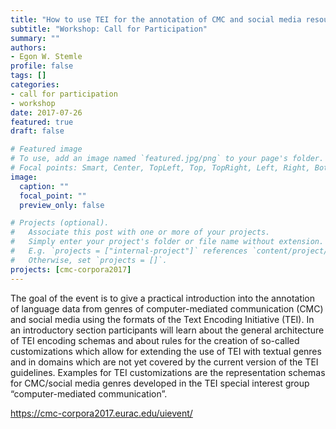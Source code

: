 ```yaml
---
title: "How to use TEI for the annotation of CMC and social media resources: a practical introduction"
subtitle: "Workshop: Call for Participation"
summary: ""
authors:
- Egon W. Stemle
profile: false
tags: []
categories:
- call for participation
- workshop
date: 2017-07-26
featured: true
draft: false

# Featured image
# To use, add an image named `featured.jpg/png` to your page's folder.
# Focal points: Smart, Center, TopLeft, Top, TopRight, Left, Right, BottomLeft, Bottom, BottomRight.
image:
  caption: ""
  focal_point: ""
  preview_only: false

# Projects (optional).
#   Associate this post with one or more of your projects.
#   Simply enter your project's folder or file name without extension.
#   E.g. `projects = ["internal-project"]` references `content/project/deep-learning/index.md`.
#   Otherwise, set `projects = []`.
projects: [cmc-corpora2017]
---
```


The goal of the event is to give a practical introduction into the annotation of language data from genres of computer-mediated communication (CMC) and social media using the formats of the Text Encoding Initiative (TEI). In an introductory section participants will learn about the general architecture of TEI encoding schemas and about rules for the creation of so-called customizations which allow for extending the use of TEI with textual genres and in domains which are not yet covered by the current version of the TEI guidelines. Examples for TEI customizations are the representation schemas for CMC/social media genres developed in the TEI special interest group “computer-mediated communication”.

<https://cmc-corpora2017.eurac.edu/uievent/>

